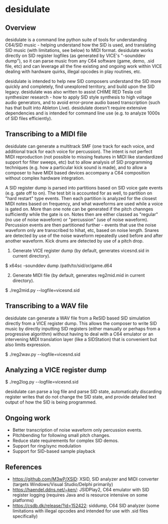 # desidulate

## Overview

desidulate is a command line python suite of tools for understanding C64/SID music - helping understand how the SID is used, and translating SID music (with limitations, see below) to MIDI format. desidulate works directly on SID register logfiles (as generated by VICE's "-sounddev dump"), so it can parse music from any C64 software (game, demo, .sid file, etc) and can leverage all the fine existing and ongoing work within VICE dealing with hardware quirks, illegal opcodes in play routines, etc.

desidulate is intended to help new SID composers understand the SID more quickly and completely, find unexplored territory, and build upon the SID legacy. desidulate was also written to assist CHIME RED Tesla coil synthesizer research - how to apply SID style synthesis to high voltage audio generators, and to avoid error-prone audio based transcription (such has that built into Ableton Live). desidulate doesn't require extensive dependencies and is intended for command line use (e.g. to analyze 1000s of SID files efficiently).


## Transcribing to a MIDI file

desidulate can generate a multitrack SMF (one track for each voice, and additional track for each voice for percussion). The intent is not perfect MIDI reproduction (not possible to missing features in MIDI like standardized support for filter sweeps, etc) but to allow analysis of SID programming techniques (e.g. how a particular kick sound is made), and to allow a composer to have MIDI based devices accompany a C64 composition without complex hardware integration.

A SID register dump is parsed into partitions based on SID voice gate events (e.g. gate off to on). The test bit is accounted for as well, to partition on "hard restart" type events. Then each partition is analyzed for the closest MIDI notes based on frequency, and what waveforms are used while a voice is gated on. More than one note can be generated if the pitch channges sufficiently while the gate is on. Notes then are either classed as "regular" (no use of noise waveform) or "percussion" (use of noise waveform). Percussion events are then partitioned further - events that use the noise waveform only are transcribed to hihat, etc, based on noise length. Snares are detected by use of the noise waveform repeatedly used before and after another waveform. Kick drums are detected by use of a pitch drop.

1. Generate VICE register dump (by default, generates vicesnd.sid in current directory).

$ x64sc -sounddev dump /path/to/sid/or/game.d64

2. Generate MIDI file (by default, generates reg2mid.mid in current directory).

$ ./reg2mid.py --logfile=vicesnd.sid


## Transcribing to a WAV file

desidulate can generate a WAV file from a ReSID based SID simulation directly from a VICE register dump. This allows the composer to write SID music by directly inputting SID registers (either manually or perhaps from a progressive algorithm) without having to deal with a C64 emulator or an intervening MIDI translation layer (like a SIDStation) that is convenient but also limits expression.

$ ./reg2wav.py --logfile=vicesnd.sid


## Analyzing a VICE register dump

$ ./reg2log.py --logfile=vicesnd.sid

desidulate can parse a log file and parse SID state, automatically discarding register writes that do not change the SID state, and provide detailed text output of how the SID is being programmed.


## Ongoing work

* Better transcription of noise waveform only percussion events.
* Pitchbending for following small pitch changes.
* Reduce state requirements for complex SID demos.
* Support for ring/sync modulation
* Support for SID-based sample playback

## References

* https://github.com/M3wP/XSID: XSID, SID analyzer and MIDI converter (targets Windows/Visual Studio/Delphi primarily)
* https://haendel.ddns.net/~ken/: JSIDPlay2, C64 emulator with SID register logging (requires Java and is resource intensive on some platforms)
* https://csdb.dk/release/?id=152422: siddump, C64 SID analyzer (some limitations with illegal opcodes and intended for use with .sid files specifically)
